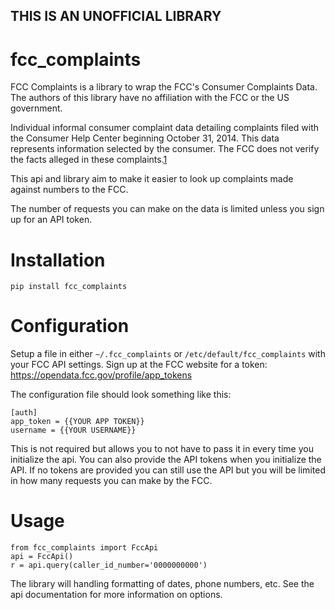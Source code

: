 THIS IS AN UNOFFICIAL LIBRARY
-----------------------------
# fcc_complaints
FCC Complaints is a library to wrap the FCC's Consumer Complaints Data.  The authors of this library have no affiliation with the FCC or the US government.

Individual informal consumer complaint data detailing complaints filed with the Consumer Help Center beginning October 31, 2014. This data represents information selected by the consumer. The FCC does not verify the facts alleged in these complaints.[1](https://opendata.fcc.gov/Consumer/CGB-Consumer-Complaints-Data/3xyp-aqkj)

This api and library aim to make it easier to look up complaints made against numbers to the FCC.

The number of requests you can make on the data is limited unless you sign up for an API token.

# Installation

```
pip install fcc_complaints
```

# Configuration
Setup a file in either `~/.fcc_complaints` or `/etc/default/fcc_complaints` with your FCC API settings.
Sign up at the FCC website for a token: https://opendata.fcc.gov/profile/app_tokens

The configuration file should look something like this:
```
[auth]
app_token = {{YOUR APP TOKEN}}
username = {{YOUR USERNAME}}
```

This is not required but allows you to not have to pass it in every time you initialize the api.  You can also provide the API tokens when you initialize the API.  If no tokens are provided you can still use the API but you will be limited in how many requests you can make by the FCC.


# Usage

```
from fcc_complaints import FccApi
api = FccApi()
r = api.query(caller_id_number='0000000000')
```

The library will handling formatting of dates, phone numbers, etc. See the api documentation for more information on options.